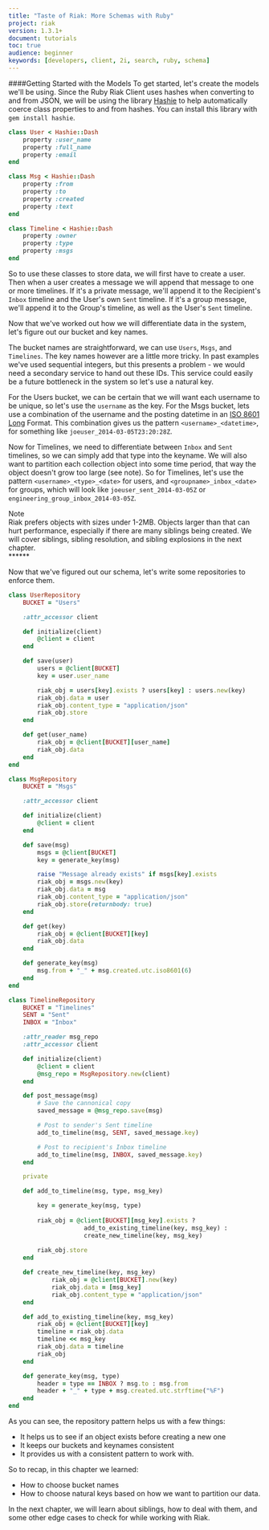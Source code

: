 ```yaml
---
title: "Taste of Riak: More Schemas with Ruby"
project: riak
version: 1.3.1+
document: tutorials
toc: true
audience: beginner
keywords: [developers, client, 2i, search, ruby, schema]
---
```


####Getting Started with the Models
To get started, let's create the models we'll be using.
Since the Ruby Riak Client uses hashes when converting to and from JSON, we will be using the library [Hashie](http://rdoc.info/github/intridea/hashie) to help automatically coerce class properties to and from hashes. You can install this library with `gem install hashie`.

```ruby
class User < Hashie::Dash
	property :user_name
	property :full_name
	property :email
end

class Msg < Hashie::Dash
	property :from
	property :to
	property :created
	property :text
end

class Timeline < Hashie::Dash
	property :owner
	property :type
	property :msgs
end
```


So to use these classes to store data, we will first have to create a user. Then when a user creates a message we will append that message to one or more timelines. If it's a private message, we'll append it to the Recipient's `Inbox` timeline and the User's own `Sent` timeline.  If it's a group message, we'll append it to the Group's timeline, as well as the User's `Sent` timeline.  

Now that we've worked out how we will differentiate data in the system, let's figure out our bucket and key names.

The bucket names are straightforward, we can use `Users`, `Msgs`, and `Timelines`.  The key names however are a little more tricky.  In past examples we've used sequential integers, but this presents a problem - we would need a secondary service to hand out these IDs. This service could easily be a future bottleneck in the system so let's use a natural key.  

For the Users bucket, we can be certain that we will want each username to be unique, so let's use the `username` as the key.  For the Msgs bucket, lets use a combination of the username and the posting datetime in an [ISO 8601 Long](http://en.wikipedia.org/wiki/ISO_8601) Format. 
This combination gives us the pattern `<username>_<datetime>`, for something like `joeuser_2014-03-05T23:20:28Z`.

Now for Timelines, we need to differentiate between `Inbox` and `Sent` timelines, so we can simply add that type into the keyname.  We will also want to partition each collection object into some time period, that way the object doesn't grow too large (see note).
So for Timelines, let's use the pattern `<username>_<type>_<date>` for users, and `<groupname>_inbox_<date>` for groups, which will look like `joeuser_sent_2014-03-05Z` or `engineering_group_inbox_2014-03-05Z`.


<div class="note">
<div class="title">Note</div>Riak prefers objects with sizes under 1-2MB. Objects larger than that can hurt performance, especially if there are many siblings being created.  We will cover siblings, sibling resolution, and sibling explosions in the next chapter.
</div>
******

Now that we've figured out our schema, let's write some repositories to enforce them.

```ruby
class UserRepository
    BUCKET = "Users"

    :attr_accessor client

    def initialize(client)      
        @client = client
    end

    def save(user)
        users = @client[BUCKET]
        key = user.user_name

        riak_obj = users[key].exists ? users[key] : users.new(key)
        riak_obj.data = user
        riak_obj.content_type = "application/json"
        riak_obj.store
    end

    def get(user_name)
        riak_obj = @client[BUCKET][user_name]
        riak_obj.data
    end
end

class MsgRepository
    BUCKET = "Msgs"

    :attr_accessor client

    def initialize(client)      
        @client = client
    end

    def save(msg)
        msgs = @client[BUCKET]
        key = generate_key(msg)

        raise "Message already exists" if msgs[key].exists
        riak_obj = msgs.new(key)
        riak_obj.data = msg
        riak_obj.content_type = "application/json"
        riak_obj.store(returnbody: true)
    end

    def get(key)
        riak_obj = @client[BUCKET][key]
        riak_obj.data
    end

    def generate_key(msg)
        msg.from + "_" + msg.created.utc.iso8601(6)
    end
end

class TimelineRepository
    BUCKET = "Timelines"
    SENT = "Sent"
    INBOX = "Inbox"

    :attr_reader msg_repo
    :attr_accessor client

    def initialize(client)      
        @client = client
        @msg_repo = MsgRepository.new(client)
    end

    def post_message(msg)
        # Save the cannonical copy
        saved_message = @msg_repo.save(msg)

        # Post to sender's Sent timeline
        add_to_timeline(msg, SENT, saved_message.key)

        # Post to recipient's Inbox timeline
        add_to_timeline(msg, INBOX, saved_message.key)
    end

    private

    def add_to_timeline(msg, type, msg_key)

        key = generate_key(msg, type)
        
        riak_obj = @client[BUCKET][msg_key].exists ? 
                     add_to_existing_timeline(key, msg_key) : 
                     create_new_timeline(key, msg_key)
            
        riak_obj.store
    end

    def create_new_timeline(key, msg_key)
            riak_obj = @client[BUCKET].new(key)
            riak_obj.data = [msg_key]
            riak_obj.content_type = "application/json"
    end

    def add_to_existing_timeline(key, msg_key)
        riak_obj = @client[BUCKET][key]
        timeline = riak_obj.data
        timeline << msg_key
        riak_obj.data = timeline
        riak_obj
    end

    def generate_key(msg, type)
        header = type == INBOX ? msg.to : msg.from
        header + "_" + type + msg.created.utc.strftime("%F")
    end
end

```

As you can see, the repository pattern helps us with a few things:
 - It helps us to see if an object exists before creating a new one
 - It keeps our buckets and keynames consistent
 - It provides us with a consistent pattern to work with. 

So to recap, in this chapter we learned:
 - How to choose bucket names
 - How to choose natural keys based on how we want to partition our data.

In the next chapter, we will learn about siblings, how to deal with them, and some other edge cases to check for while working with Riak.
